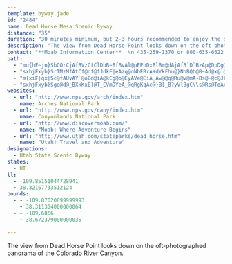 ```yaml
---
template: byway.jade
id: "2484"
name: Dead Horse Mesa Scenic Byway
distance: "35"
duration: "30 minutes minimum, but 2-3 hours recommended to enjoy the state and national parks."
description: "The view from Dead Horse Point looks down on the oft-photographed panorama of the Colorado River Canyon."
contact: "**Moab Information Center**  \n 435-259-1370 or 800-635-6622  \n 800-635-6622  \n\n"
path: 
  - "mu{hF~jn}SbCOrCjAfBVzCtClDbB~BfBvAl@pEPbDxBlBr@dAjAfB`D`BzAp@DpDg@~Cr@"
  - "sxhjFxyb}SrTMzMfAtCf@nf@fJdkF|eAzq@nNbERxAKdYkFhu@}NhBQb@B~Ad@x@`@na@|_@bA`ArBpClHnLbFfHdLzOr@n@hBx@v]lJ`Dp@zBD`DSlEeAjAEl@FbAVt@d@hC`DlBlBtAj@pBRbCM|C}AnCgBbCy@rBJxAX|EjB|Eb@|DbAdAE|@e@rAaAbAe@`ADl@Rh@`@lDlErAx@d@J~BDlTuBhBIfDVtCd@|C~@|@`@z@j@fCbC|AxBj@pAhPlg@bAvBnEzHvCfExR~QxA|@nBj@vMd@tC`An@^lAxAdFnLpAxBx@~@dBnAfFbCfEzCbCpAtA^nKbBhExAvEbC~Al@~JjBzAf@vC~BvHrEtJbH|D`DrAbBtBfBbA\\pFh@hAj@~A`Br@\\nBL~@XlB`BrAjDxBdCxAl@n@vAl@`@dA@r@N^L`@^dAnDPXXN~@DlAW`Bj@fBRXVZZ|@dCNzCd@xBH~AYtB?nAb@tDRdAf@l@rA`@l@h@N^f@`Ct@fA~@bAn@|BdAnAf@bC`@pApEnHrBrBjAr@bBd@vBPbA?jBQ|@_@n@g@b@s@n@y@h@M^?b@L~AfAhAd@|CgAdAXxAt@fBPtA[lD_C|@_At@mAlA}@`@KtJi@fCEf@R`@f@f@dBf@`Ar@^x@Np@_@fDsCjEqBjBY|Bf@t@?vAaAd@q@fD{BpJaGfGkF~@g@jAYl@?hBf@vDdBh@DfMyBt@m@dByC~EeDxAe@vCP|Dg@^@p@Rh@^lD`D~@h@|@R|Z~@tD?tBYvBm@fGqChDkAnC[`DE|CSdBi@vD{AxEKdFaBdD~@r@Qh@s@d@_Ah@gAb@_BZkBf@mAd@SlBQhDoDbFyCrCuFx@qB~@aAvBWr@DbCqBf@SvAE^J|C`Dh@RrAAnBYfEYrBEnDZzF|@nA?n@MhAw@zGsK~A{AjNsA"
  - "m{xiF|qx|Sc@fAUvAY`@oCd@iA@kCg@o@EyAVe@EiA_Aw@@q@Ru@v@mA~Bs@~@c@JkAC_@Qi@s@Si@e@eCYk@aL{Hm@GoBHoAEoQuBsL}@oAu@y@yAo@m@iA]o@g@o@gA]YiAFaBj@wAEkGsB{PsBcfAi^og@iFqAKiB?uTfBsBSmFfCiSdIoAz@s@r@aAdBW~@]xCoBr_@]tDq@|CmBfEu^fl@_BlBiA~@qk@r[ce@j]uExDw@xAi@rAo@pCgk@fpCyAbIwCfSOxCBlH"
  - "sxhjFxyb}Sge@d@_BXkKxE}@T_CVmDYeA_@qRgKqAc@}B[_B?yVlBgC\\s@Rs@ToAx@yCxCcBdAgJdCyMpKeIpDcCjBoA`B{Ufa@cFjG{DdDiDzBmyAv{@qExBoDt@}BNaMq@sC?kKXqBMoCq@smAoi@}FmCwA_AmB_Ca@_A{@mCa@yDKaHIyB_@gCYmAy@eBs@aAyAuAwLcJsAeBi@mA}F}QqA_DmEiHgP{V_BaDc@yASqAEoA?sBRcFZaD^uBjEyLjA{Dh@aF_Ck|@_DqfAg@__@IsCOkAc@aBu@kBe@w@yAsA}EgDi@g@aAqA{@{BYeASuBu@q[e@_DcAwCiR__@}FuPY{AIeBLyCTiAtDgKLoAKoAMe@i@s@UScAQ{@Pw@n@Q^m@|Ce@bEY|COfGWlAqArDi@~Cc@dMKj@_@f@o@Pa@Qa@i@Is@@_AVsCCkAu@sGJsCt@_GFuB@iOlAoU?yAUyC]yAw@_CkB}EiB_DoAeA{JmDoBaA}AoAgHuLuLoQgB{Ck@{BsBsQiAgDeP_Xig@g{@}A{CoAgDuMk`@}AaCyDmDy@sAYeA"
websites: 
  - url: "http://www.nps.gov/arch/index.htm"
    name: Arches National Park
  - url: "http://www.nps.gov/cany/index.htm"
    name: Canyonlands National Park
  - url: "http://www.discovermoab.com/"
    name: "Moab: Where Adventure Begins"
  - url: "http://www.utah.com/stateparks/dead_horse.htm"
    name: "Utah! Travel and Adventure"
designations: 
  - Utah State Scenic Byway
states: 
  - UT
ll: 
  - -109.85151044728941
  - 38.32167733512124
bounds: 
  - - -109.87020899999993
    - 38.311304000000064
  - - -109.6866
    - 38.672379000000035

---
```


The view from Dead Horse Point looks down on the oft-photographed panorama of the Colorado River Canyon.